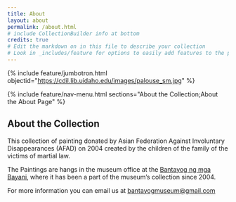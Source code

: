 ```yaml
---
title: About
layout: about
permalink: /about.html
# include CollectionBuilder info at bottom
credits: true
# Edit the markdown on in this file to describe your collection
# Look in _includes/feature for options to easily add features to the page
---
```


{% include feature/jumbotron.html objectid="https://cdil.lib.uidaho.edu/images/palouse_sm.jpg" %}

{% include feature/nav-menu.html sections="About the Collection;About the About Page" %}

## About the Collection

This collection of painting donated by Asian Federation Against Involuntary Disappearances (AFAD) on 2004 created by the children of the family of the victims of martial law.  


The Paintings are hangs in the museum office at the  [Bantayog ng mga Bayani](https://www.facebook.com/bantayogngmgabayani), where it has been a part of the museum’s collection since 2004.

For more information you can email us at bantayogmuseum@gmail.com

<!-- IMPORTANT!!! DELETE this comment and the include below when you are finished editing this page for your collection. The include below introduces about page features. They will show up on your collection's about page until you delete it.  -->

